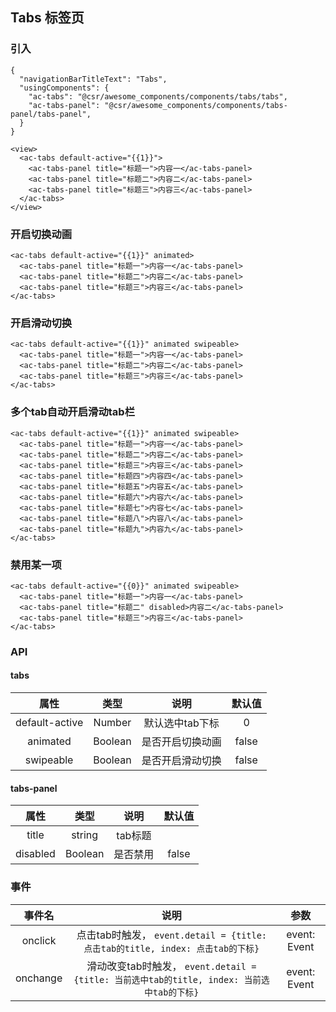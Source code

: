 ## Tabs 标签页

### 引入

```
{
  "navigationBarTitleText": "Tabs",
  "usingComponents": {
    "ac-tabs": "@csr/awesome_components/components/tabs/tabs",
    "ac-tabs-panel": "@csr/awesome_components/components/tabs-panel/tabs-panel",
  }
}

<view>
  <ac-tabs default-active="{{1}}">
    <ac-tabs-panel title="标题一">内容一</ac-tabs-panel>
    <ac-tabs-panel title="标题二">内容二</ac-tabs-panel>
    <ac-tabs-panel title="标题三">内容三</ac-tabs-panel>
  </ac-tabs>
</view>
```

### 开启切换动画

```
<ac-tabs default-active="{{1}}" animated>
  <ac-tabs-panel title="标题一">内容一</ac-tabs-panel>
  <ac-tabs-panel title="标题二">内容二</ac-tabs-panel>
  <ac-tabs-panel title="标题三">内容三</ac-tabs-panel>
</ac-tabs>
```

### 开启滑动切换

```
<ac-tabs default-active="{{1}}" animated swipeable>
  <ac-tabs-panel title="标题一">内容一</ac-tabs-panel>
  <ac-tabs-panel title="标题二">内容二</ac-tabs-panel>
  <ac-tabs-panel title="标题三">内容三</ac-tabs-panel>
</ac-tabs>
```

### 多个tab自动开启滑动tab栏

```
<ac-tabs default-active="{{1}}" animated swipeable>
  <ac-tabs-panel title="标题一">内容一</ac-tabs-panel>
  <ac-tabs-panel title="标题二">内容二</ac-tabs-panel>
  <ac-tabs-panel title="标题三">内容三</ac-tabs-panel>
  <ac-tabs-panel title="标题四">内容四</ac-tabs-panel>
  <ac-tabs-panel title="标题五">内容五</ac-tabs-panel>
  <ac-tabs-panel title="标题六">内容六</ac-tabs-panel>
  <ac-tabs-panel title="标题七">内容七</ac-tabs-panel>
  <ac-tabs-panel title="标题八">内容八</ac-tabs-panel>
  <ac-tabs-panel title="标题九">内容九</ac-tabs-panel>
</ac-tabs>
```

### 禁用某一项

```
<ac-tabs default-active="{{0}}" animated swipeable>
  <ac-tabs-panel title="标题一">内容一</ac-tabs-panel>
  <ac-tabs-panel title="标题二" disabled>内容二</ac-tabs-panel>
  <ac-tabs-panel title="标题三">内容三</ac-tabs-panel>
</ac-tabs>
```
### API
#### tabs
| 属性 | 类型 | 说明 | 默认值 |
| :---: | :----: | :----: | :----: |
| default-active | Number | 默认选中tab下标 | 0
| animated | Boolean | 是否开启切换动画 | false
| swipeable | Boolean | 是否开启滑动切换 | false

#### tabs-panel
| 属性 | 类型 | 说明 | 默认值 |
| :---: | :----: | :----: | :----: |
| title | string |tab标题 |
| disabled | Boolean | 是否禁用 | false

### 事件
| 事件名  | 说明 | 参数 |
| :---: | :----: | :----: |
| onclick | 点击tab时触发， `event.detail = {title: 点击tab的title, index: 点击tab的下标}` | event: Event
| onchange | 滑动改变tab时触发， `event.detail = {title: 当前选中tab的title, index: 当前选中tab的下标}` | event: Event
